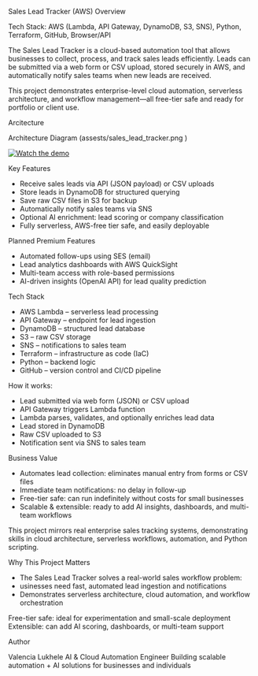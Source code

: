 Sales Lead Tracker (AWS)
Overview

Tech Stack: AWS (Lambda, API Gateway, DynamoDB, S3, SNS), Python, Terraform, GitHub, Browser/API

The Sales Lead Tracker is a cloud-based automation tool that allows businesses to collect, process, and track sales leads efficiently. Leads can be submitted via a web form or CSV upload, stored securely in AWS, and automatically notify sales teams when new leads are received.

This project demonstrates enterprise-level cloud automation, serverless architecture, and workflow management—all free-tier safe and ready for portfolio or client use.

Arcitecture

Architecture Diagram (assests/sales_lead_tracker.png )

[![Watch the demo](https://img.youtube.com/vi/o6q8EMdSrR0/0.jpg)](https://youtube.com/shorts/o6q8EMdSrR0?si=O7blnUNgE9VFjFyo)

Key Features

- Receive sales leads via API (JSON payload) or CSV uploads
- Store leads in DynamoDB for structured querying
- Save raw CSV files in S3 for backup
- Automatically notify sales teams via SNS
- Optional AI enrichment: lead scoring or company classification
- Fully serverless, AWS-free tier safe, and easily deployable

Planned Premium Features

- Automated follow-ups using SES (email)
- Lead analytics dashboards with AWS QuickSight
- Multi-team access with role-based permissions
- AI-driven insights (OpenAI API) for lead quality prediction

Tech Stack

- AWS Lambda – serverless lead processing
- API Gateway – endpoint for lead ingestion
- DynamoDB – structured lead database
- S3 – raw CSV storage
- SNS – notifications to sales team
- Terraform – infrastructure as code (IaC)
- Python – backend logic
- GitHub – version control and CI/CD pipeline


How it works:

- Lead submitted via web form (JSON) or CSV upload
- API Gateway triggers Lambda function
- Lambda parses, validates, and optionally enriches lead data
- Lead stored in DynamoDB
- Raw CSV uploaded to S3
- Notification sent via SNS to sales team

Business Value

- Automates lead collection: eliminates manual entry from forms or CSV files
- Immediate team notifications: no delay in follow-up
- Free-tier safe: can run indefinitely without costs for small businesses
- Scalable & extensible: ready to add AI insights, dashboards, and multi-team workflows

This project mirrors real enterprise sales tracking systems, demonstrating skills in cloud architecture, serverless workflows, automation, and Python scripting.


Why This Project Matters

- The Sales Lead Tracker solves a real-world sales workflow problem:
- usinesses need fast, automated lead ingestion and notifications
- Demonstrates serverless architecture, cloud automation, and workflow orchestration


Free-tier safe: ideal for experimentation and small-scale deployment
Extensible: can add AI scoring, dashboards, or multi-team support

Author

Valencia Lukhele
AI & Cloud Automation Engineer
Building scalable automation + AI solutions for businesses and individuals